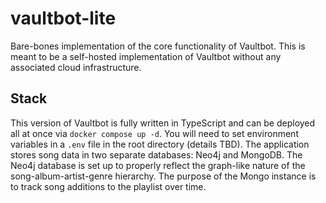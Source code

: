 # vaultbot-lite

Bare-bones implementation of the core functionality of Vaultbot.
This is meant to be a self-hosted implementation of Vaultbot without any associated cloud infrastructure.

## Stack

This version of Vaultbot is fully written in TypeScript and can be deployed all at once via `docker compose up -d`. You will need to set environment variables in a `.env` file in the root directory (details TBD).
The application stores song data in two separate databases: Neo4j and MongoDB.
The Neo4j database is set up to properly reflect the graph-like nature of the song-album-artist-genre hierarchy.
The purpose of the Mongo instance is to track song additions to the playlist over time.
